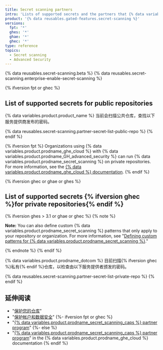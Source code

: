 ```yaml
---
title: Secret scanning partners
intro: 'Lists of supported secrets and the partners that {% data variables.product.company_short %} works with to prevent fraudulent use of secrets that were committed accidentally.'
product: '{% data reusables.gated-features.secret-scanning %}'
versions:
  fpt: '*'
  ghes: '*'
  ghae: '*'
  ghec: '*'
type: reference
topics:
  - Secret scanning
  - Advanced Security
---
```


{% data reusables.secret-scanning.beta %}
{% data reusables.secret-scanning.enterprise-enable-secret-scanning %}

{% ifversion fpt or ghec %}
## List of supported secrets for public repositories

{% data variables.product.product_name %} 当前会扫描公共仓库，查找以下服务提供商发布的密码。

{% data reusables.secret-scanning.partner-secret-list-public-repo %}
{% endif %}

{% ifversion fpt %}
Organizations using {% data variables.product.prodname_ghe_cloud %} with {% data variables.product.prodname_GH_advanced_security %} can run {% data variables.product.prodname_secret_scanning %} on private repositories. For more information, see the [{% data variables.product.prodname_ghe_cloud %} documentation](/enterprise-cloud@latest/code-security/secret-scanning/secret-scanning-partners).
{% endif %}

{% ifversion ghec or ghae or ghes %}
## List of supported secrets {% ifversion ghec %}for private repositories{% endif %}

{% ifversion ghes > 3.1 or ghae or ghec %}
{% note %}

**Note:** You can also define custom {% data variables.product.prodname_secret_scanning %} patterns that only apply to your repository or organization. For more information, see "[Defining custom patterns for {% data variables.product.prodname_secret_scanning %}](/code-security/secret-security/defining-custom-patterns-for-secret-scanning)."

{% endnote %}
{% endif %}

{% data variables.product.prodname_dotcom %}  目前扫描{% ifversion ghec %}私有{% endif %}仓库，以检查由以下服务提供者颁发的密码。

{% data reusables.secret-scanning.partner-secret-list-private-repo %}
{% endif %}

## 延伸阅读

- "[保护您的仓库](/code-security/getting-started/securing-your-repository)"
- "[保护帐户和数据安全](/github/authenticating-to-github/keeping-your-account-and-data-secure)"
{%- ifversion fpt or ghec %}
- "[{% data variables.product.prodname_secret_scanning_caps %} partner program](/developers/overview/secret-scanning-partner-program)"
{%- else %}
- "[{% data variables.product.prodname_secret_scanning_caps %} partner program](/free-pro-team@latest/developers/overview/secret-scanning-partner-program)" in the {% data variables.product.prodname_ghe_cloud %} documentation
{% endif %}
